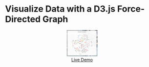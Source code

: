 # Visualize Data with a D3.js Force-Directed Graph

<p align="center">
  <a href="https://ijklim.github.io/force-directed-graph/">
    <img src="./screenshot.jpg" width="100px">
    <br>
    Live Demo
  </a>
</p>